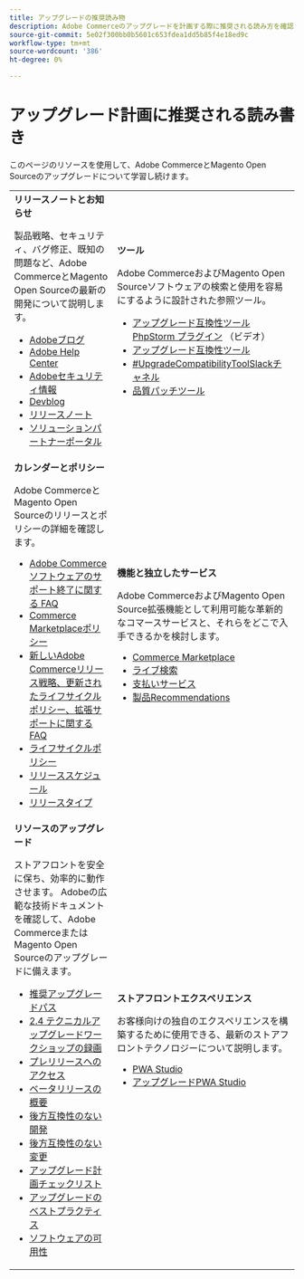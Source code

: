 ```yaml
---
title: アップグレードの推奨読み物
description: Adobe Commerceのアップグレードを計画する際に推奨される読み方を確認します。
source-git-commit: 5e02f300bb0b5601c653fdea1dd5b85f4e18ed9c
workflow-type: tm+mt
source-wordcount: '386'
ht-degree: 0%

---
```



# アップグレード計画に推奨される読み書き

このページのリソースを使用して、Adobe CommerceとMagento Open Sourceのアップグレードについて学習し続けます。

<table>
  <tbody>
    <tr>
      <td><strong>リリースノートとお知らせ</strong>
        <p>製品戦略、セキュリティ、バグ修正、既知の問題など、Adobe CommerceとMagento Open Sourceの最新の開発について説明します。</p>
          <ul>
            <li><a href="https://blog.adobe.com/">Adobeブログ</a></li>
            <li><a href="https://experienceleague.adobe.com/docs/commerce-knowledge-base/kb/overview.html">Adobe Help Center</a></li>
            <li><a href="https://helpx.adobe.com/security/products/magento/apsb22-12.html">Adobeセキュリティ情報</a></li>
            <li><a href="https://community.magento.com/t5/Magento-DevBlog/bg-p/devblog">Devblog</a></li>
            <li><a href="https://experienceleague.adobe.com/docs/commerce-operations/release/notes/overview.html">リリースノート</a></li>
            <li><a href="https://solutionpartners.adobe.com/solution-partners.html">ソリューションパートナーポータル</a></li>
          </ul>
        </td>
      <td><strong>ツール</strong>
        <p>Adobe CommerceおよびMagento Open Sourceソフトウェアの検索と使用を容易にするように設計された参照ツール。</p>
          <ul>
            <li><a href="https://experienceleague.adobe.com/docs/commerce-learn/tutorials/uct-phpstorm.html">アップグレード互換性ツール PhpStorm プラグイン</a> （ビデオ）</li>
            <li><a href="../upgrade-compatibility-tool/overview.md">アップグレード互換性ツール</a></li>
            <li><a href="https://magentocommeng.slack.com/archives/C019Y143U9F">#UpgradeCompatibilityToolSlackチャネル</a></li>
            <li><a href="../../tools/quality-patches-tool/usage.md">品質パッチツール</a></li>
          </ul>
      </td>
    </tr>
    <tr>
      <td><strong>カレンダーとポリシー</strong>
        <p>Adobe CommerceとMagento Open Sourceのリリースとポリシーの詳細を確認します。</p>
          <ul>
            <li><a href="https://experienceleague.adobe.com/docs/commerce-knowledge-base/kb/faq/adobe-commerce-eos-policy-faq.html">Adobe Commerceソフトウェアのサポート終了に関する FAQ</a></li>
            <li><a href="https://marketplacesupport.magento.com/hc/en-us/articles/4413722432653">Commerce Marketplaceポリシー</a></li>
            <li><a href="https://experienceleague.adobe.com/docs/commerce-knowledge-base/kb/faq/adobe-commerce-release-strategy-lifecycle-policy.html">新しいAdobe Commerceリリース戦略、更新されたライフサイクルポリシー、拡張サポートに関する FAQ</a></li>
            <li><a href="https://www.adobe.com/content/dam/cc/en/legal/terms/enterprise/pdfs/Adobe-Commerce-Software-Lifecycle-Policy.pdf">ライフサイクルポリシー</a></li>
            <li><a href="../../release/schedule.md">リリーススケジュール</a></li>
            <li><a href="../../release/versioning-policy.md">リリースタイプ</a></li>
          </ul>
        </td>
      <td><strong>機能と独立したサービス</strong>
        <p>Adobe CommerceおよびMagento Open Source拡張機能として利用可能な革新的なコマースサービスと、それらをどこで入手できるかを検討します。</p>
          <ul>
            <li><a href="https://marketplace.magento.com/">Commerce Marketplace</a></li>
            <li><a href="https://marketplace.magento.com/magento-live-search.html">ライブ検索</a></li>
            <li><a href="https://marketplace.magento.com/magento-payment-services.html">支払いサービス</a></li>
            <li><a href="https://marketplace.magento.com/magento-product-recommendations.html">製品Recommendations</a></li>
          </ul>
      </td>
    </tr>
    <tr>
      <td><strong>リソースのアップグレード</strong>
        <p>ストアフロントを安全に保ち、効率的に動作させます。 Adobeの広範な技術ドキュメントを確認して、Adobe CommerceまたはMagento Open Sourceのアップグレードに備えます。</p>
          <ul>
            <li><a href="recommended-upgrade-paths.md">推奨アップグレードパス</a></li>
            <li><a href="https://experienceleague.adobe.com/docs/commerce-learn/tutorials/upgrade-workshop.html?lang=en">2.4 テクニカルアップグレードワークショップの録画</a></li>
            <li><a href="https://experienceleague.adobe.com/docs/commerce-knowledge-base/kb/troubleshooting/miscellaneous/cannot-access-the-latest-magento-commerce-pre-release.html">プレリリースへのアクセス</a></li>
            <li><a href="../../release/beta.md">ベータリリースの概要</a></li>
            <li><a href="https://developer.adobe.com/commerce/contributor/guides/code-contributions/backward-compatibility-policy/">後方互換性のない開発</a></li>
            <li><a href="https://developer.adobe.com/commerce/php/development/backward-incompatible-changes/highlights/">後方互換性のない変更</a></li>
            <li><a href="../../implementation-playbook/best-practices/maintenance/upgrade-checklist.md">アップグレード計画チェックリスト</a></li>
            <li><a href="../prepare/best-practices.md">アップグレードのベストプラクティス</a></li>
            <li><a href="../../release/product-availability.md">ソフトウェアの可用性</a></li>
          </ul>
      </td>
      <td><strong>ストアフロントエクスペリエンス</strong>
        <p>お客様向けの独自のエクスペリエンスを構築するために使用できる、最新のストアフロントテクノロジーについて説明します。</p>
          <ul>
            <li><a href="https://developer.adobe.com/commerce/pwa-studio/">PWA Studio</a></li>
            <li><a href="https://developer.adobe.com/commerce/pwa-studio/guides/upgrading-versions">アップグレードPWA Studio</a></li>
          </ul>
      </td>
    </tr>
  </tbody>
</table>

